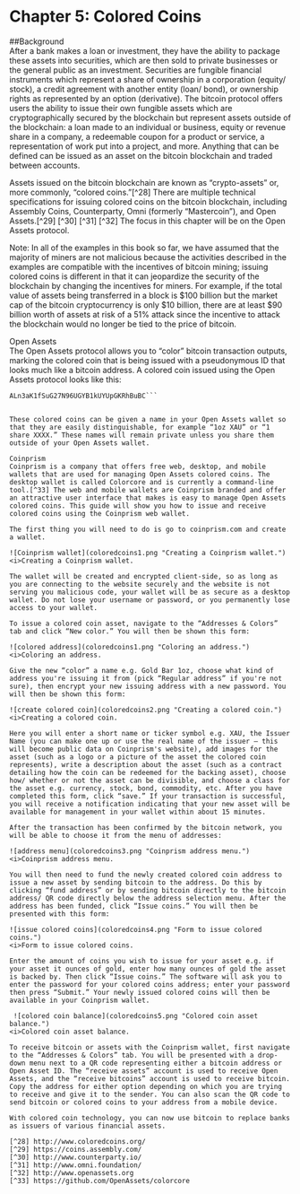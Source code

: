 # Chapter 5: Colored Coins

##Background   
After a bank makes a loan or investment, they have the ability to package these assets into securities, which are then sold to private businesses or the general public as an investment. Securities are fungible financial instruments which represent a share of ownership in a corporation (equity/ stock), a credit agreement with another entity (loan/ bond), or ownership rights as represented by an option (derivative). The bitcoin protocol offers users the ability to issue their own fungible assets which are cryptographically secured by the blockchain but represent assets outside of the blockchain: a loan made to an individual or business, equity or revenue share in a company, a redeemable coupon for a product or service, a representation of work put into a project, and more. Anything that can be defined can be issued as an asset on the bitcoin blockchain and traded between accounts.   
 
Assets issued on the bitcoin blockchain are known as “crypto-assets” or, more commonly, “colored coins.”[^28] There are multiple technical specifications for issuing colored coins on the bitcoin blockchain, including Assembly Coins, Counterparty, Omni (formerly “Mastercoin”), and Open  
Assets.[^29] [^30] [^31] [^32] The focus in this chapter will be on the Open Assets protocol.   
 
Note: In all of the examples in this book so far, we have assumed that the majority of miners are not malicious because the activities described in the examples are compatible with the incentives of bitcoin mining; issuing colored coins is different in that it can jeopardize the security of the blockchain by changing the incentives for miners. For example, if the total value of assets being transferred in a block is $100 billion but the market cap of the bitcoin cryptocurrency is only $10 billion, there are at least $90 billion worth of assets at risk of a 51% attack since the incentive to attack the blockchain would no longer be tied to the price of bitcoin.   
 
Open Assets   
The Open Assets protocol allows you to “color” bitcoin transaction outputs, marking the colored coin that is being issued with a pseudonymous ID that looks much like a bitcoin address. A colored coin issued using the Open Assets protocol looks like this:   
 
``` 
ALn3aK1fSuG27N96UGYB1kUYUpGKRhBuBC``` 
   
 
These colored coins can be given a name in your Open Assets wallet so that they are easily distinguishable, for example “1oz XAU” or “1 share XXXX.” These names will remain private unless you share them outside of your Open Assets wallet.   
 
Coinprism   
Coinprism is a company that offers free web, desktop, and mobile wallets that are used for managing Open Assets colored coins. The desktop wallet is called Colorcore and is currently a command-line tool.[^33] The web and mobile wallets are Coinprism branded and offer an attractive user interface that makes is easy to manage Open Assets colored coins. This guide will show you how to issue and receive colored coins using the Coinprism web wallet.  

The first thing you will need to do is go to coinprism.com and create a wallet.   
 
![Coinprism wallet](coloredcoins1.png "Creating a Coinprism wallet.")  
<i>Creating a Coinprism wallet.  
 
The wallet will be created and encrypted client-side, so as long as you are connecting to the website securely and the website is not serving you malicious code, your wallet will be as secure as a desktop wallet. Do not lose your username or password, or you permanently lose access to your wallet.  

To issue a colored coin asset, navigate to the “Addresses & Colors” tab and click “New color.” You will then be shown this form:  
 
![colored address](coloredcoins1.png "Coloring an address.")  
<i>Coloring an address.  
 
Give the new “color” a name e.g. Gold Bar 1oz, choose what kind of address you're issuing it from (pick “Regular address” if you're not sure), then encrypt your new issuing address with a new password. You will then be shown this form: 
 
![create colored coin](coloredcoins2.png "Creating a colored coin.")  
<i>Creating a colored coin.  
 
Here you will enter a short name or ticker symbol e.g. XAU, the Issuer Name (you can make one up or use the real name of the issuer – this will become public data on Coinprism's website), add images for the asset (such as a logo or a picture of the asset the colored coin represents), write a description about the asset (such as a contract detailing how the coin can be redeemed for the backing asset), choose how/ whether or not the asset can be divisible, and choose a class for the asset e.g. currency, stock, bond, commodity, etc. After you have completed this form, click “save.” If your transaction is successful, you will receive a notification indicating that your new asset will be available for management in your wallet within about 15 minutes.  

After the transaction has been confirmed by the bitcoin network, you will be able to choose it from the menu of addresses:  

![address menu](coloredcoins3.png "Coinprism address menu.")  
<i>Coinprism address menu.  

You will then need to fund the newly created colored coin address to issue a new asset by sending bitcoin to the address. Do this by clicking “fund address” or by sending bitcoin directly to the bitcoin address/ QR code directly below the address selection menu. After the address has been funded, click “Issue coins.” You will then be presented with this form:  

![issue colored coins](coloredcoins4.png "Form to issue colored coins.")  
<i>Form to issue colored coins.  
 
Enter the amount of coins you wish to issue for your asset e.g. if your asset it ounces of gold, enter how many ounces of gold the asset is backed by. Then click “Issue coins.” The software will ask you to enter the password for your colored coins address; enter your password then press “Submit.” Your newly issued colored coins will then be available in your Coinprism wallet.  

 ![colored coin balance](coloredcoins5.png "Colored coin asset balance.")
<i>Colored coin asset balance.  
 
To receive bitcoin or assets with the Coinprism wallet, first navigate to the “Addresses & Colors” tab. You will be presented with a drop-down menu next to a QR code representing either a bitcoin address or  Open Asset ID. The “receive assets” account is used to receive Open Assets, and the “receive bitcoins” account is used to receive bitcoin. Copy the address for either option depending on which you are trying to receive and give it to the sender. You can also scan the QR code to send bitcoin or colored coins to your address from a mobile device.   

With colored coin technology, you can now use bitcoin to replace banks as issuers of various financial assets.   
 
[^28] http://www.coloredcoins.org/   
[^29] https://coins.assembly.com/   
[^30] http://www.counterparty.io/   
[^31] http://www.omni.foundation/   
[^32] http://www.openassets.org   
[^33] https://github.com/OpenAssets/colorcore   